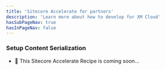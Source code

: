 ```yaml
---
title: 'Sitecore Accelerate for partners'
description: 'Learn more about how to develop for XM Cloud'
hasSubPageNav: true
hasInPageNav: false
---
```


### Setup Content Serialization

- 🚀 This Sitecore Accelerate Recipe is coming soon...
